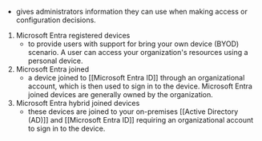- gives administrators information they can use when making access or configuration decisions.

1. Microsoft Entra registered devices
	- to provide users with support for bring your own device (BYOD) scenario. A user can access your organization's resources using a personal device.
2. Microsoft Entra joined
	- a device joined to [[Microsoft Entra ID]] through an organizational account, which is then used to sign in to the device. Microsoft Entra joined devices are generally owned by the organization.
3. Microsoft Entra hybrid joined devices
	- these devices are joined to your on-premises [[Active Directory (AD)]] and [[Microsoft Entra ID]] requiring an organizational account to sign in to the device.